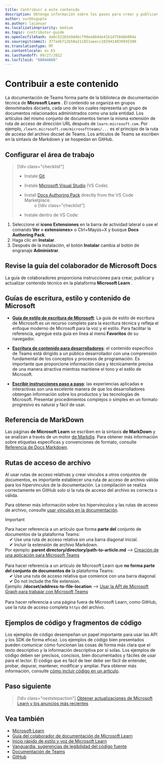 ```yaml
---
title: Contribuir a este contenido
description: Obtenga información sobre los pasos para crear y publicar documentación de Teams
author: surbhigupta
ms.author: lajanuar
ms.localizationpriority: medium
ms.topic: contributor-guide
ms.openlocfilehash: 4a0c522b5e9d4bcf99ee884de41b1d75846b004a
ms.sourcegitcommit: 377a4b712b50a211851aeecc1029414939945390
ms.translationtype: MT
ms.contentlocale: es-ES
ms.lasthandoff: 09/27/2022
ms.locfileid: "68044668"
---
```

# <a name="contribute-to-teams-documentation"></a>Contribuir a este contenido

La documentación de Teams forma parte de la biblioteca de documentación técnica de **Microsoft Learn** . El contenido se organiza en grupos denominados docsets, cada uno de los cuales representa un grupo de documentos relacionados administrados como una sola entidad. Los artículos del mismo conjunto de documentos tienen la misma extensión de ruta de acceso de dirección URL después de `learn.microsoft.com`. Por ejemplo, `/learn.microsoft.com/microsoftteams/...` es el principio de la ruta de acceso del archivo docset de Teams. Los artículos de Teams se escriben en la sintaxis de Markdown y se hospedan en GitHub.

## <a name="set-up-your-workspace"></a>Configurar el área de trabajo

> [!div class="checklist"]
>
> * Instale [Git](https://git-scm.com/book/en/v2/Getting-Started-Installing-Git).
> * Instale [Microsoft Visual Studio](https://code.visualstudio.com/) (VS Code).
> * Install [Docs Authoring Pack](https://marketplace.visualstudio.com/items?itemName=docsmsft.docs-authoring-pack) directly from the VS Code Marketplace.
<br>&emsp;&emsp; o
> [!div class="checklist"]
>
> * Instale dentro de VS Code:

   1. Seleccione el **icono Extensiones** en la barra de actividad lateral o use el comando **Ver = extensiones>** o Ctrl+Mayús+X y busque **Docs Authoring Pack**.
   1. Haga clic en **Instalar**.
   1. Después de la instalación, el botón **Instalar** cambia al botón de engranaje **Administrar**.

## <a name="review-the-microsoft-docs-contributor-guide"></a>Revise la guía del colaborador de Microsoft Docs

La guía de colaboradores proporciona instrucciones para crear, publicar y actualizar contenido técnico en la plataforma **Microsoft Learn** .

## <a name="microsoft-writing-style-and-content-guides"></a>Guías de escritura, estilo y contenido de Microsoft

* **[Guía de estilo de escritura de Microsoft](/style-guide/welcome)**: La guía de estilo de escritura de Microsoft es un recurso completo para la escritura técnica y refleja el enfoque moderno de Microsoft para la voz y el estilo. Para facilitar la referencia, agregue esta guía en línea al menú **Favoritos** de su navegador.

* **[Escritura de contenido para desarrolladores](/style-guide/developer-content/)**: el contenido específico de Teams está dirigido a un público desarrollador con una comprensión fundamental de los conceptos y procesos de programación. Es importante que proporcione información clara y técnicamente precisa de una manera atractiva mientras mantiene el tono y el estilo de Microsoft.

* **[Escribir instrucciones paso a paso](/style-guide/procedures-instructions/writing-step-by-step-instructions)**: las experiencias aplicadas e interactivas son una excelente manera de que los desarrolladores obtengan información sobre los productos y las tecnologías de Microsoft. Presentar procedimientos complejos o simples en un formato progresivo es natural y fácil de usar.

## <a name="markdown-reference"></a>Referencia de MarkDown

Las páginas **de Microsoft Learn** se escriben en la sintaxis **de MarkDown** y se analizan a través de un motor [de Markdig](https://github.com/lunet-io/markdig). Para obtener más información sobre etiquetas específicas y convenciones de formato, consulte [Referencia de Docs Markdown](/contribute/markdown-reference).

## <a name="file-paths"></a>Rutas de acceso de archivo

Al usar rutas de acceso relativas y crear vínculos a otros conjuntos de documentos, es importante establecer una ruta de acceso de archivo válida para los hipervínculos de la documentación. La compilación se realiza correctamente en GitHub solo si la ruta de acceso del archivo es correcta o válida.

Para obtener más información sobre los hipervínculos y las rutas de acceso de archivo, consulte [usar vínculos en la documentación](/contribute/how-to-write-links).

> [!IMPORTANT]
> Para hacer referencia a un artículo que forma **parte del** conjunto de documentos de la plataforma Teams:<br>
> &emsp;&#x2714; Use una ruta de acceso relativa sin una barra diagonal inicial.<br>
> &emsp;&#x2714; Incluir la extensión de archivo Markdown.<br>
>Por ejemplo: **parent directory/directory/path-to-article.md** —> [Creación de una aplicación para Microsoft Teams](../concepts/building-an-app.md) <br><br>
> Para hacer referencia a un artículo de Microsoft Learn que **no forma parte del conjunto de documentos de** la plataforma Teams:<br>
> &emsp;&#x2714; Use una ruta de acceso relativa que comience con una barra diagonal.<br>
> &emsp;&#x2714; Do not include the file extension. <br>
> Ejemplo:  **/docset/address-to-file-location** —> [Usar la API de Microsoft Graph para trabajar con Microsoft Teams](/graph/api/resources/teams-api-overview)<br><br>
> Para hacer referencia a una página fuera de Microsoft Learn, como GitHub, use la ruta de acceso completa `https` del archivo.<br>

## <a name="code-samples-and-snippets"></a>Ejemplos de código y fragmentos de código

Los ejemplos de código desempeñan un papel importante para usar las API y los SDK de forma eficaz. Los ejemplos de código bien presentados pueden comunicar cómo funcionan las cosas de forma más clara que el texto descriptivo y la información descriptiva por sí solas. Los ejemplos de código deben ser precisos, concisos, bien documentados y fáciles de usar para el lector. El código que es fácil de leer debe ser fácil de entender, probar, depurar, mantener, modificar y ampliar. Para obtener más información, consulte [cómo incluir código en un artículo](/contribute/code-in-docs).

## <a name="next-step"></a>Paso siguiente

> [!div class="nextstepaction"]
> [Obtener actualizaciones de Microsoft Learn y los anuncios más recientes](/teamblog)

## <a name="see-also"></a>Vea también

* [Microsoft Learn](/)
* [Guía del colaborador de documentación de Microsoft Learn](/contribute)
* [Inicio rápido de estilo y voz de Microsoft Learn](/contribute/style-quick-start)
* [Vanguardia: sugerencias de legibilidad del código fuente](/archive/msdn-magazine/2014/october/cutting-edge-source-code-readability-tips)
* [Documentación de Teams](/microsoftteams/platform/overview)
* [GitHub](https://github.com/MicrosoftDocs/msteams-docs/tree/master/msteams-platform)
